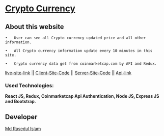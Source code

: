 # [Crypto Currency](https://cryptup-react-node-redux.web.app)
## About this website
    •	User can see all Crypto currency updated price and all other information.

    •	All Crypto currency information update every 10 minutes in this site.

    •	Crypto currency data get from coinmarketcap.com by API and Redux.
    
[live-site-link](https://cryptup-react-node-redux.web.app) || [Client-Site-Code](https://github.com/rased100/Cryptup-react-node-redux-client) || [Server-Site-Code](https://github.com/rased100/Cryptup-react-node-redux-server) || [Api-link](https://coinmarketcap.com/)

### Used Technologies: 
**React JS, Redux, Coinmarketcap Api Authentication, Node JS, Express JS and Bootstrap.**

## Developer
[Md Rasedul Islam](https://github.com/rased100/)
    
